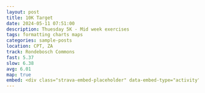 ```yaml
---
layout: post
title: 10K Target
date: 2024-05-11 07:51:00
description: Thuesday 5K - Mid week exercises
tags: formatting charts maps
categories: sample-posts
location: CPT, ZA
track: Rondebosch Commons
fast: 5.37
slow: 6.38
avg: 6.01
map: true
embed: <div class="strava-embed-placeholder" data-embed-type="activity" data-embed-id="11382081920" data-style="standard"></div><script src="https://strava-embeds.com/embed.js"></script>
---
```

<div class="strava-embed-placeholder" data-embed-type="activity" data-embed-id="5713815063" data-style="standard"></div><script src="https://strava-embeds.com/embed.js"></script>